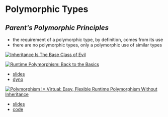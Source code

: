 # Polymorphic Types

## *Parent's Polymorphic Principles*

* the requirement of a polymorphic type, by definition, comes from its use
* there are no polymorphic types, only a polymorphic use of similar types


[![Inheritance Is The Base Class of Evil](http://img.youtube.com/vi/bIhUE5uUFOA/0.jpg)](http://www.youtube.com/watch?v=bIhUE5uUFOA "Inheritance Is The Base Class of Evil")


[![Runtime Polymorphism: Back to the Basics](http://img.youtube.com/vi/gVGtNFg4ay0/0.jpg)](http://www.youtube.com/watch?v=gVGtNFg4ay0 "Runtime Polymorphism: Back to the Basics")
* [slides](https://github.com/CppCon/CppCon2017/tree/master/Presentations/Runtime%20Polymorphism%20-%20Back%20to%20the%20Basics)
* [dyno](https://github.com/ldionne/dyno)


[![Polymorphism != Virtual: Easy, Flexible Runtime Polymorphism Without Inheritance](http://img.youtube.com/vi/PSxo85L2lC0/0.jpg)](http://www.youtube.com/watch?v=PSxo85L2lC0 "Polymorphism != Virtual: Easy, Flexible Runtime Polymorphism Without Inheritance")
* [slides](https://github.com/CppCon/CppCon2019/tree/master/Presentations/polymorphism__virtual)
* [code](https://github.com/google/cpp-from-the-sky-down/blob/master/metaprogrammed_polymorphism/polymorphic.hpp)
